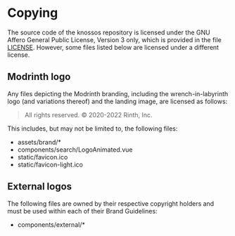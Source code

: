 # Copying

The source code of the knossos repository is licensed under the GNU Affero General Public License, Version 3 only, which is provided in the file [LICENSE](./LICENSE). However, some files listed below are licensed under a different license.

## Modrinth logo

Any files depicting the Modrinth branding, including the wrench-in-labyrinth logo (and variations thereof) and the landing image, are licensed as follows:
> All rights reserved. © 2020-2022 Rinth, Inc.

This includes, but may not be limited to, the following files:
- assets/brand/*
- components/search/LogoAnimated.vue
- static/favicon.ico
- static/favicon-light.ico

## External logos

The following files are owned by their respective copyright holders and must be used within each of their Brand Guidelines:
- components/external/*
